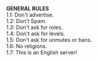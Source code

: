 **GENERAL RULES**  
1.1: Don't advertise.  
1.2: Don't Spam.  
1.3: Don't ask for roles.  
1.4: Don't ask for levels.  
1.5: Don't ask for unmutes or bans.  
1.6: No religions.  
1.7: This is an English server!  
